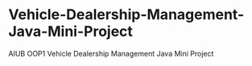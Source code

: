 # Vehicle-Dealership-Management-Java-Mini-Project
AIUB OOP1 Vehicle Dealership Management Java Mini Project

